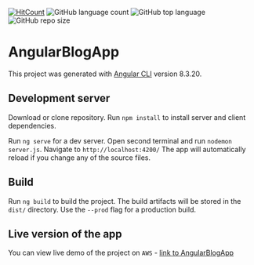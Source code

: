 [![HitCount](http://hits.dwyl.io/{chrisbg69}/{Angular-Blog-App}.svg)](http://hits.dwyl.io/{chrisbg69}/{Angular-Blog-App})
![GitHub language count](https://img.shields.io/github/languages/count/chrisbg69/Angular-Blog-App)
![GitHub top language](https://img.shields.io/github/languages/top/chrisbg69/Angular-Blog-App)
![GitHub repo size](https://img.shields.io/github/repo-size/chrisbg69/Angular-Blog-App)

# AngularBlogApp

This project was generated with [Angular CLI](https://github.com/angular/angular-cli) version 8.3.20.

## Development server

Download or clone repository. Run `npm install` to install server and client dependencies.

Run `ng serve` for a dev server. Open second terminal and run `nodemon server.js`. Navigate to `http://localhost:4200/` The app will automatically reload if you change any of the source files.

## Build

Run `ng build` to build the project. The build artifacts will be stored in the `dist/` directory. Use the `--prod` flag for a production build.

## Live version of the app

You can view live demo of the project on `AWS` - [link to AngularBlogApp](http://angularblogapp-env.dmz2nbknvg.us-east-2.elasticbeanstalk.com/)
